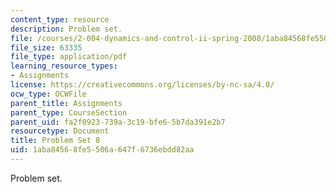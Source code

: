 ```yaml
---
content_type: resource
description: Problem set.
file: /courses/2-004-dynamics-and-control-ii-spring-2008/1aba84568fe5506a647f6736ebdd82aa_ps8.pdf
file_size: 63335
file_type: application/pdf
learning_resource_types:
- Assignments
license: https://creativecommons.org/licenses/by-nc-sa/4.0/
ocw_type: OCWFile
parent_title: Assignments
parent_type: CourseSection
parent_uid: fa2f0923-739a-3c19-bfe6-5b7da391e2b7
resourcetype: Document
title: Problem Set 8
uid: 1aba8456-8fe5-506a-647f-6736ebdd82aa
---
```

Problem set.